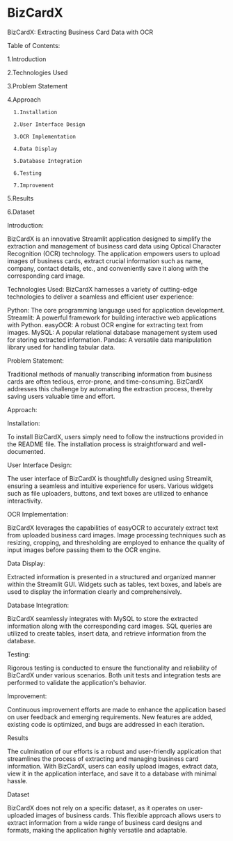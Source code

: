 # BizCardX
BizCardX: Extracting Business Card Data with OCR

Table of Contents:

1.Introduction

2.Technologies Used

3.Problem Statement

4.Approach

      1.Installation

      2.User Interface Design

      3.OCR Implementation

      4.Data Display

      5.Database Integration

      6.Testing

      7.Improvement

5.Results

6.Dataset

Introduction:

BizCardX is an innovative Streamlit application designed to simplify the extraction and management of business card data using Optical Character Recognition (OCR) technology. The application empowers users to upload images of business cards, extract crucial information such as name, company, contact details, etc., and conveniently save it along with the corresponding card image.

Technologies Used:
BizCardX harnesses a variety of cutting-edge technologies to deliver a seamless and efficient user experience:

  Python: The core programming language used for application development.
  Streamlit: A powerful framework for building interactive web applications with Python.
  easyOCR: A robust OCR engine for extracting text from images.
  MySQL: A popular relational database management system used for storing extracted information.
  Pandas: A versatile data manipulation library used for handling tabular data.
  
Problem Statement:

Traditional methods of manually transcribing information from business cards are often tedious, error-prone, and time-consuming. BizCardX addresses this challenge by automating the extraction process, thereby saving users valuable time and effort.

Approach:

Installation:

To install BizCardX, users simply need to follow the instructions provided in the README file. The installation process is straightforward and well-documented.

User Interface Design:

The user interface of BizCardX is thoughtfully designed using Streamlit, ensuring a seamless and intuitive experience for users. Various widgets such as file uploaders, buttons, and text boxes are utilized to enhance interactivity.

OCR Implementation:

BizCardX leverages the capabilities of easyOCR to accurately extract text from uploaded business card images. Image processing techniques such as resizing, cropping, and thresholding are employed to enhance the quality of input images before passing them to the OCR engine.

Data Display:

Extracted information is presented in a structured and organized manner within the Streamlit GUI. Widgets such as tables, text boxes, and labels are used to display the information clearly and comprehensively.

Database Integration:

BizCardX seamlessly integrates with MySQL to store the extracted information along with the corresponding card images. SQL queries are utilized to create tables, insert data, and retrieve information from the database.

Testing:

Rigorous testing is conducted to ensure the functionality and reliability of BizCardX under various scenarios. Both unit tests and integration tests are performed to validate the application's behavior.

Improvement:

Continuous improvement efforts are made to enhance the application based on user feedback and emerging requirements. New features are added, existing code is optimized, and bugs are addressed in each iteration.

Results

The culmination of our efforts is a robust and user-friendly application that streamlines the process of extracting and managing business card information. With BizCardX, users can easily upload images, extract data, view it in the application interface, and save it to a database with minimal hassle.

Dataset

BizCardX does not rely on a specific dataset, as it operates on user-uploaded images of business cards. This flexible approach allows users to extract information from a wide range of business card designs and formats, making the application highly versatile and adaptable.
